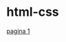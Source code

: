 # html-css
<a href="https://diigorhotweels.github.io/GitHub/html-css/exercicios/livro/modulo%201/pag01.htmll">pagina 1</a>